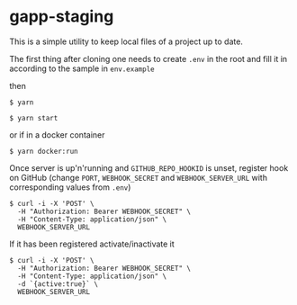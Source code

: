 # gapp-staging

This is a simple utility to keep local files of a project up to date.

The first thing after cloning one needs to create `.env` in the root and fill it in according to the sample in `env.example`

then

```
$ yarn
```

```
$ yarn start
```

or if in a docker container

```
$ yarn docker:run
```

Once server is up'n'running and `GITHUB_REPO_HOOKID` is unset, register hook on GitHub (change `PORT`, `WEBHOOK_SECRET` and `WEBHOOK_SERVER_URL` with corresponding values from `.env`)

```
$ curl -i -X 'POST' \
  -H "Authorization: Bearer WEBHOOK_SECRET" \
  -H "Content-Type: application/json" \
  WEBHOOK_SERVER_URL
```

If it has been registered activate/inactivate it

```
$ curl -i -X 'POST' \
  -H "Authorization: Bearer WEBHOOK_SECRET" \
  -H "Content-Type: application/json" \
  -d `{active:true}` \
  WEBHOOK_SERVER_URL
```
